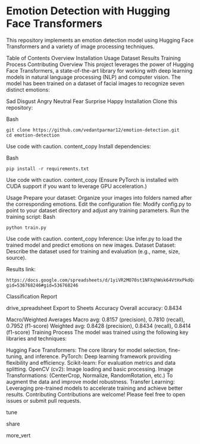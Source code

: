 # Emotion Detection with Hugging Face Transformers
This repository implements an emotion detection model using Hugging Face Transformers and a variety of image processing techniques.

Table of Contents
Overview
Installation
Usage
Dataset
Results
Training Process
Contributing
Overview
This project leverages the power of Hugging Face Transformers, a state-of-the-art library for working with deep learning models in natural language processing (NLP) and computer vision. The model has been trained on a dataset of facial images to recognize seven distinct emotions:

Sad
Disgust
Angry
Neutral
Fear
Surprise
Happy
Installation
Clone this repository:

Bash
```
git clone https://github.com/vedantparmar12/emotion-detection.git
cd emotion-detection
```
Use code with caution.
content_copy
Install dependencies:

Bash
```
pip install -r requirements.txt
```
Use code with caution.
content_copy
(Ensure PyTorch is installed with CUDA support if you want to leverage GPU acceleration.)

Usage
Prepare your dataset: Organize your images into folders named after the corresponding emotions.
Edit the configuration file: Modify config.py to point to your dataset directory and adjust any training parameters.
Run the training script:
Bash
```
python train.py
```
Use code with caution.
content_copy
Inference: Use infer.py to load the trained model and predict emotions on new images.
Dataset
Dataset: Describe the dataset used for training and evaluation (e.g., name, size, source).

Results link:
```
https://docs.google.com/spreadsheets/d/1yiVR2MO70st1NFXqhWsk64VtHxPkdQrCSDXfXE8reOU/edit?gid=536768246#gid=536768246
```
Classification Report

drive_spreadsheet
Export to Sheets
Accuracy
Overall accuracy: 0.8434

Macro/Weighted Averages
Macro avg: 0.8157 (precision), 0.7810 (recall), 0.7952 (f1-score)
Weighted avg: 0.8428 (precision), 0.8434 (recall), 0.8414 (f1-score)
Training Process
The model was trained using the following key libraries and techniques:

Hugging Face Transformers: The core library for model selection, fine-tuning, and inference.
PyTorch: Deep learning framework providing flexibility and efficiency.
Scikit-learn: For evaluation metrics and data splitting.
OpenCV (cv2): Image loading and basic processing.
Image Transformations: (CenterCrop, Normalize, RandomRotation, etc.) To augment the data and improve model robustness.
Transfer Learning: Leveraging pre-trained models to accelerate training and achieve better results.
Contributing
Contributions are welcome! Please feel free to open issues or submit pull requests.




tune

share


more_vert
